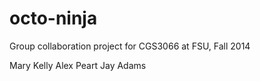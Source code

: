 octo-ninja
==========

Group collaboration project for CGS3066 at FSU, Fall 2014

Mary Kelly
Alex Peart
Jay Adams
